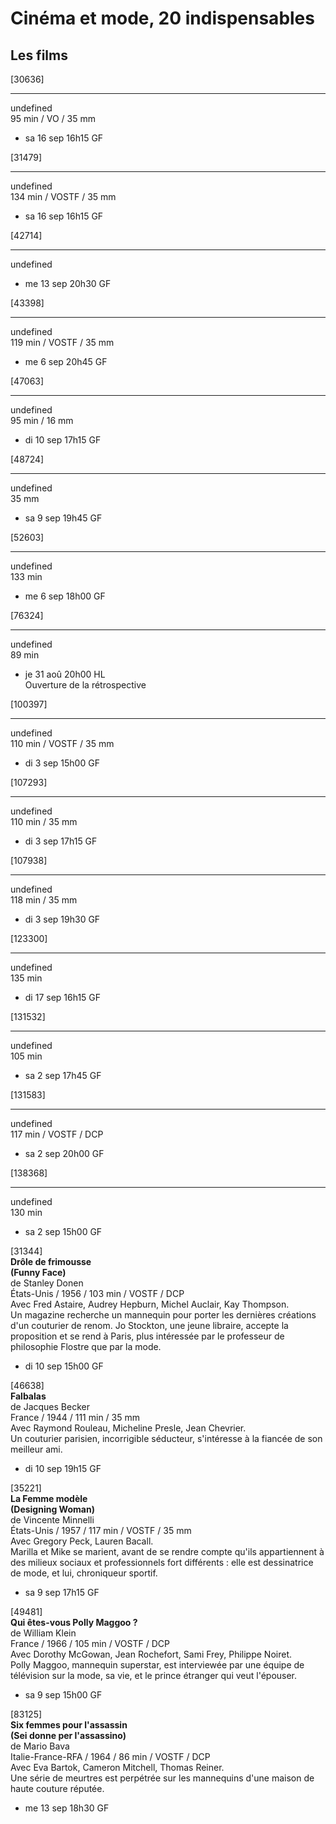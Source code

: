 # Cinéma et mode, 20 indispensables

## Les films

[30636]  
****  
undefined  
95 min / VO / 35 mm

- sa 16 sep 16h15 GF

[31479]  
****  
undefined  
134 min / VOSTF / 35 mm

- sa 16 sep 16h15 GF

[42714]  
****  
undefined

- me 13 sep 20h30 GF

[43398]  
****  
undefined  
119 min / VOSTF / 35 mm

- me 6 sep 20h45 GF

[47063]  
****  
undefined  
95 min / 16 mm

- di 10 sep 17h15 GF

[48724]  
****  
undefined  
35 mm

- sa 9 sep 19h45 GF

[52603]  
****  
undefined  
133 min

- me 6 sep 18h00 GF

[76324]  
****  
undefined  
89 min

- je 31 aoû 20h00 HL  
Ouverture de la rétrospective

[100397]  
****  
undefined  
110 min / VOSTF / 35 mm

- di 3 sep 15h00 GF

[107293]  
****  
undefined  
110 min / 35 mm

- di 3 sep 17h15 GF

[107938]  
****  
undefined  
118 min / 35 mm

- di 3 sep 19h30 GF

[123300]  
****  
undefined  
135 min

- di 17 sep 16h15 GF

[131532]  
****  
undefined  
105 min

- sa 2 sep 17h45 GF

[131583]  
****  
undefined  
117 min / VOSTF / DCP

- sa 2 sep 20h00 GF

[138368]  
****  
undefined  
130 min

- sa 2 sep 15h00 GF

[31344]  
**Drôle de frimousse**  
**(Funny Face)**  
de Stanley Donen  
États-Unis / 1956 / 103 min / VOSTF / DCP  
Avec Fred Astaire, Audrey Hepburn, Michel Auclair, Kay Thompson.  
Un magazine recherche un mannequin pour porter les dernières créations d'un couturier de renom. Jo Stockton, une jeune libraire, accepte la proposition et se rend à Paris, plus intéressée par le professeur de philosophie Flostre que par la mode.

- di 10 sep 15h00 GF

[46638]  
**Falbalas**  
de Jacques Becker  
France / 1944 / 111 min / 35 mm  
Avec Raymond Rouleau, Micheline Presle, Jean Chevrier.  
Un couturier parisien, incorrigible séducteur, s'intéresse à la fiancée de son meilleur ami.

- di 10 sep 19h15 GF

[35221]  
**La Femme modèle**  
**(Designing Woman)**  
de Vincente Minnelli  
États-Unis / 1957 / 117 min / VOSTF / 35 mm  
Avec Gregory Peck, Lauren Bacall.  
Marilla et Mike se marient, avant de se rendre compte qu'ils appartiennent à des milieux sociaux et professionnels fort différents : elle est dessinatrice de mode, et lui, chroniqueur sportif.

- sa 9 sep 17h15 GF

[49481]  
**Qui êtes-vous Polly Maggoo ?**  
de William Klein  
France / 1966 / 105 min / VOSTF / DCP  
Avec Dorothy McGowan, Jean Rochefort, Sami Frey, Philippe Noiret.  
Polly Maggoo, mannequin superstar, est interviewée par une équipe de télévision sur la mode, sa vie, et le prince étranger qui veut l'épouser.

- sa 9 sep 15h00 GF

[83125]  
**Six femmes pour l'assassin**  
**(Sei donne per l'assassino)**  
de Mario Bava  
Italie-France-RFA / 1964 / 86 min / VOSTF / DCP  
Avec Eva Bartok, Cameron Mitchell, Thomas Reiner.  
Une série de meurtres est perpétrée sur les mannequins d'une maison de haute couture réputée.

- me 13 sep 18h30 GF

